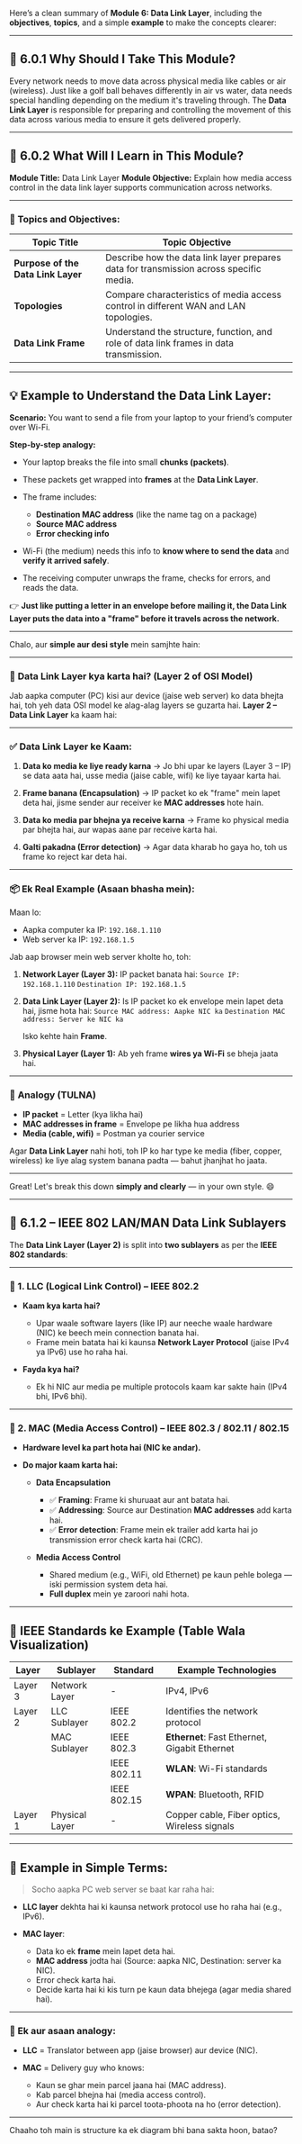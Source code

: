 Here’s a clean summary of **Module 6: Data Link Layer**, including the **objectives**, **topics**, and a simple **example** to make the concepts clearer:

---

## 📘 **6.0.1 Why Should I Take This Module?**

Every network needs to move data across physical media like cables or air (wireless). Just like a golf ball behaves differently in air vs water, data needs special handling depending on the medium it's traveling through. The **Data Link Layer** is responsible for preparing and controlling the movement of this data across various media to ensure it gets delivered properly.

---

## 🎯 **6.0.2 What Will I Learn in This Module?**

**Module Title:** Data Link Layer
**Module Objective:** Explain how media access control in the data link layer supports communication across networks.

---

### 🧩 Topics and Objectives:

| **Topic Title**                    | **Topic Objective**                                                                    |
| ---------------------------------- | -------------------------------------------------------------------------------------- |
| **Purpose of the Data Link Layer** | Describe how the data link layer prepares data for transmission across specific media. |
| **Topologies**                     | Compare characteristics of media access control in different WAN and LAN topologies.   |
| **Data Link Frame**                | Understand the structure, function, and role of data link frames in data transmission. |

---

## 💡 Example to Understand the Data Link Layer:

**Scenario:**
You want to send a file from your laptop to your friend’s computer over Wi-Fi.

**Step-by-step analogy:**

* Your laptop breaks the file into small **chunks (packets)**.
* These packets get wrapped into **frames** at the **Data Link Layer**.
* The frame includes:

  * **Destination MAC address** (like the name tag on a package)
  * **Source MAC address**
  * **Error checking info**
* Wi-Fi (the medium) needs this info to **know where to send the data** and **verify it arrived safely**.
* The receiving computer unwraps the frame, checks for errors, and reads the data.

👉 **Just like putting a letter in an envelope before mailing it, the Data Link Layer puts the data into a "frame" before it travels across the network.**

---

Chalo, aur **simple aur desi style** mein samjhte hain:

---

### 🧠 **Data Link Layer kya karta hai? (Layer 2 of OSI Model)**

Jab aapka computer (PC) kisi aur device (jaise web server) ko data bhejta hai, toh yeh data OSI model ke alag-alag layers se guzarta hai. **Layer 2 – Data Link Layer** ka kaam hai:

---

### ✅ **Data Link Layer ke Kaam:**

1. **Data ko media ke liye ready karna**
   → Jo bhi upar ke layers (Layer 3 – IP) se data aata hai, usse media (jaise cable, wifi) ke liye tayaar karta hai.

2. **Frame banana (Encapsulation)**
   → IP packet ko ek "frame" mein lapet deta hai, jisme sender aur receiver ke **MAC addresses** hote hain.

3. **Data ko media par bhejna ya receive karna**
   → Frame ko physical media par bhejta hai, aur wapas aane par receive karta hai.

4. **Galti pakadna (Error detection)**
   → Agar data kharab ho gaya ho, toh us frame ko reject kar deta hai.

---

### 📦 **Ek Real Example (Asaan bhasha mein):**

Maan lo:

* Aapka computer ka IP: `192.168.1.110`
* Web server ka IP: `192.168.1.5`

Jab aap browser mein web server kholte ho, toh:

1. **Network Layer (Layer 3):**
   IP packet banata hai:
   `Source IP: 192.168.1.110`
   `Destination IP: 192.168.1.5`

2. **Data Link Layer (Layer 2):**
   Is IP packet ko ek envelope mein lapet deta hai, jisme hota hai:
   `Source MAC address: Aapke NIC ka`
   `Destination MAC address: Server ke NIC ka`

   Isko kehte hain **Frame**.

3. **Physical Layer (Layer 1):**
   Ab yeh frame **wires ya Wi-Fi** se bheja jaata hai.

---

### 🎯 **Analogy (TULNA)**

* **IP packet** = Letter (kya likha hai)
* **MAC addresses in frame** = Envelope pe likha hua address
* **Media (cable, wifi)** = Postman ya courier service

Agar **Data Link Layer** nahi hoti, toh IP ko har type ke media (fiber, copper, wireless) ke liye alag system banana padta — bahut jhanjhat ho jaata.

---

Great! Let's break this down **simply and clearly** — in your own style. 😄

---

## 🧱 **6.1.2 – IEEE 802 LAN/MAN Data Link Sublayers**

The **Data Link Layer (Layer 2)** is split into **two sublayers** as per the **IEEE 802 standards**:

---

### 🔷 1. **LLC (Logical Link Control) – IEEE 802.2**

* **Kaam kya karta hai?**

  * Upar waale software layers (like IP) aur neeche waale hardware (NIC) ke beech mein connection banata hai.
  * Frame mein batata hai ki kaunsa **Network Layer Protocol** (jaise IPv4 ya IPv6) use ho raha hai.

* **Fayda kya hai?**

  * Ek hi NIC aur media pe multiple protocols kaam kar sakte hain (IPv4 bhi, IPv6 bhi).

---

### 🔷 2. **MAC (Media Access Control)** – IEEE 802.3 / 802.11 / 802.15

* **Hardware level ka part hota hai (NIC ke andar).**
* **Do major kaam karta hai:**

  * **Data Encapsulation**

    * ✅ **Framing**: Frame ki shuruaat aur ant batata hai.
    * ✅ **Addressing**: Source aur Destination **MAC addresses** add karta hai.
    * ✅ **Error detection**: Frame mein ek trailer add karta hai jo transmission error check karta hai (CRC).
  * **Media Access Control**

    * Shared medium (e.g., WiFi, old Ethernet) pe kaun pehle bolega — iski permission system deta hai.
    * **Full duplex** mein ye zaroori nahi hota.

---

## 🔌 **IEEE Standards ke Example (Table Wala Visualization)**

| Layer   | Sublayer       | Standard    | Example Technologies                          |
| ------- | -------------- | ----------- | --------------------------------------------- |
| Layer 3 | Network Layer  | -           | IPv4, IPv6                                    |
| Layer 2 | LLC Sublayer   | IEEE 802.2  | Identifies the network protocol               |
|         | MAC Sublayer   | IEEE 802.3  | **Ethernet**: Fast Ethernet, Gigabit Ethernet |
|         |                | IEEE 802.11 | **WLAN**: Wi-Fi standards                     |
|         |                | IEEE 802.15 | **WPAN**: Bluetooth, RFID                     |
| Layer 1 | Physical Layer | -           | Copper cable, Fiber optics, Wireless signals  |

---

## 🎯 Example in Simple Terms:

> Socho aapka PC web server se baat kar raha hai:

* **LLC layer** dekhta hai ki kaunsa network protocol use ho raha hai (e.g., IPv6).
* **MAC layer**:

  * Data ko ek **frame** mein lapet deta hai.
  * **MAC address** jodta hai (Source: aapka NIC, Destination: server ka NIC).
  * Error check karta hai.
  * Decide karta hai ki kis turn pe kaun data bhejega (agar media shared hai).

---

### 🧠 Ek aur asaan analogy:

* **LLC** = Translator between app (jaise browser) aur device (NIC).
* **MAC** = Delivery guy who knows:

  * Kaun se ghar mein parcel jaana hai (MAC address).
  * Kab parcel bhejna hai (media access control).
  * Aur check karta hai ki parcel toota-phoota na ho (error detection).

---

Chaaho toh main is structure ka ek diagram bhi bana sakta hoon, batao?
